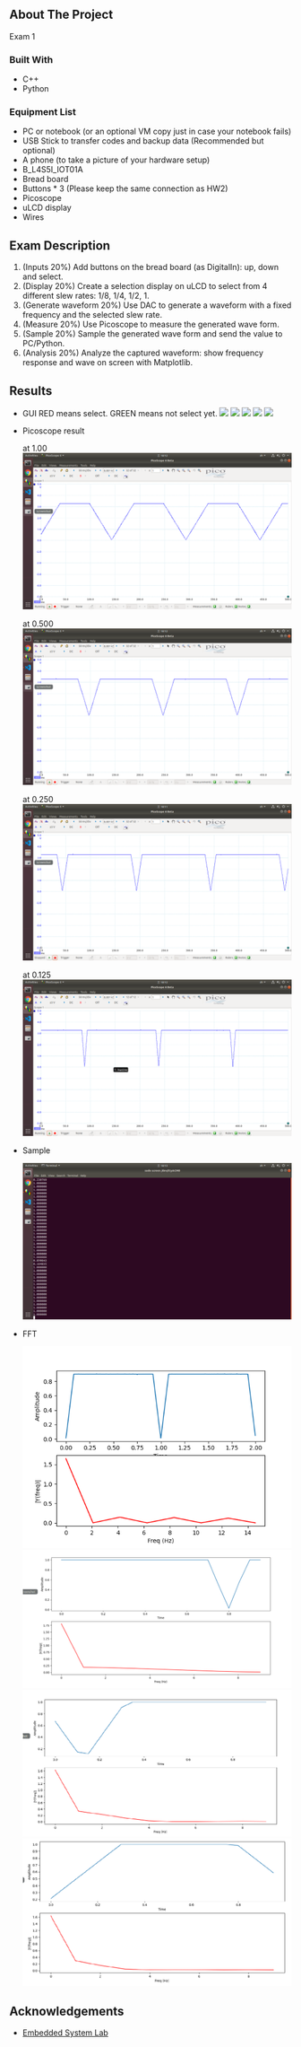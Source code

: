 <!-- ABOUT THE PROJECT -->
## About The Project

Exam 1

### Built With

* C++
* Python

### Equipment List
* PC or notebook (or an optional VM copy just in case your notebook fails)
* USB Stick to transfer codes and backup data (Recommended but optional)
* A phone (to take a picture of your hardware setup)
* B_L4S5I_IOT01A
* Bread board
* Buttons * 3 (Please keep the same connection as HW2)
* Picoscope
* uLCD display
* Wires

<!-- Description -->
## Exam Description

1. (Inputs 20%) Add buttons on the bread board (as DigitalIn): up, down and select.
1. (Display 20%) Create a selection display on uLCD to select from 4 different slew rates: 1/8, 1/4, 1/2, 1.
1. (Generate waveform 20%) Use DAC to generate a waveform with a fixed frequency and the selected slew rate.
1. (Measure 20%) Use Picoscope to measure the generated wave form.
1. (Sample 20%) Sample the generated wave form and send the value to PC/Python.
1. (Analysis 20%) Analyze the captured waveform: show frequency response and wave on screen with Matplotlib.

<!-- Results -->
## Results

* GUI
    RED means select.
    GREEN means not select yet.
    <img src="https://github.com/SYJINTW/NTHU240500_exam1/blob/main/src/125red.png">
    <img src="https://github.com/SYJINTW/NTHU240500_exam1/blob/main/src/125g.png">
    <img src="https://github.com/SYJINTW/NTHU240500_exam1/blob/main/src/500g.png">
    <img src="https://github.com/SYJINTW/NTHU240500_exam1/blob/main/src/1g.png">
    <img src="https://github.com/SYJINTW/NTHU240500_exam1/blob/main/src/1r.png">

* Picoscope result

    at 1.00
    <img src="https://github.com/SYJINTW/NTHU240500_exam1/blob/main/src/1.png">  

    at 0.500
    <img src="https://github.com/SYJINTW/NTHU240500_exam1/blob/main/src/500.png">  
    
    at 0.250
    <img src="https://github.com/SYJINTW/NTHU240500_exam1/blob/main/src/250.png">  

    at 0.125
    <img src="https://github.com/SYJINTW/NTHU240500_exam1/blob/main/src/125.png">  

* Sample
  
    <img src="https://github.com/SYJINTW/NTHU240500_exam1/blob/main/src/sample.png">  

* FFT

    <img src="https://github.com/SYJINTW/NTHU240500_exam1/blob/main/src/FFT125new.png">  
    <img src="https://github.com/SYJINTW/NTHU240500_exam1/blob/main/src/FFT250new.png">  
    <img src="https://github.com/SYJINTW/NTHU240500_exam1/blob/main/src/FFT500new.png">
    <img src="https://github.com/SYJINTW/NTHU240500_exam1/blob/main/src/FFT1new.png">    
    

<!-- ACKNOWLEDGEMENTS -->
## Acknowledgements

* [Embedded System Lab](https://www.ee.nthu.edu.tw/ee240500/)

